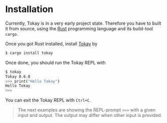 # Installation

Currently, Tokay is in a very early project state. Therefore you have to built it from source, using the [Rust](https://www.rust-lang.org/) programming language and its build-tool `cargo`.

Once you got Rust installed, install [Tokay](https://crates.io/crates/tokay) by

```bash
$ cargo install tokay
```

Once done, you should run the Tokay REPL with
```bash
$ tokay
Tokay 0.6.0
>>> print("Hello Tokay")
Hello Tokay
>>>
```

You can exit the Tokay REPL with `Ctrl+C`.

> The next examples are showing the REPL-prompt `>>>` with a given input and output. The output may differ when other input is provided.
